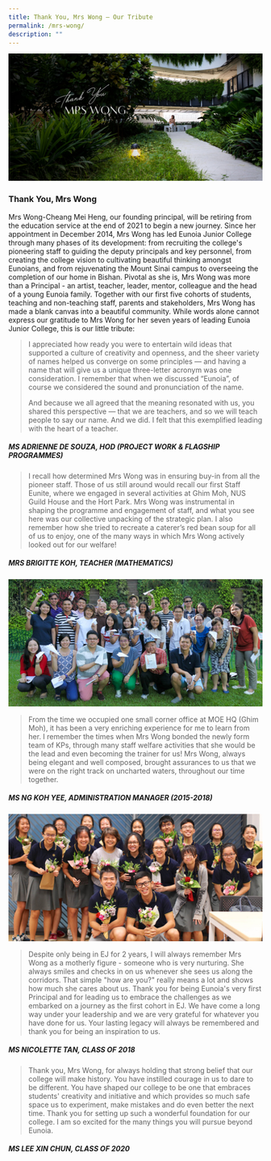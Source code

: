 ```yaml
---
title: Thank You, Mrs Wong – Our Tribute
permalink: /mrs-wong/
description: ""
---
```

![](/images/MrsWong_banner.jpg)

### Thank You, Mrs Wong

Mrs Wong-Cheang Mei Heng, our founding principal, will be retiring from the education service at the end of 2021 to begin a new journey. Since her appointment in December 2014, Mrs Wong has led Eunoia Junior College through many phases of its development: from recruiting the college's pioneering staff to guiding the deputy principals and key personnel, from creating the college vision to cultivating beautiful thinking amongst Eunoians, and from rejuvenating the Mount Sinai campus to overseeing the completion of our home in Bishan. Pivotal as she is, Mrs Wong was more than a Principal - an artist, teacher, leader, mentor, colleague and the head of a young Eunoia family. Together with our first five cohorts of students, teaching and non-teaching staff, parents and stakeholders, Mrs Wong has made a blank canvas into a beautiful community. While words alone cannot express our gratitude to Mrs Wong for her seven years of leading Eunoia Junior College, this is our little tribute:

> I appreciated how ready you were to entertain wild ideas that supported a culture of creativity and openness, and the sheer variety of names helped us converge on some principles — and having a name that will give us a unique three-letter acronym was one consideration. I remember that when we discussed “Eunoia”, of course we considered the sound and pronunciation of the name.
> 
> And because we all agreed that the meaning resonated with us, you shared this perspective — that we are teachers, and so we will teach people to say our name. And we did. I felt that this exemplified leading with the heart of a teacher.

##### MS ADRIENNE DE SOUZA, HOD (PROJECT WORK & FLAGSHIP PROGRAMMES)


> I recall how determined Mrs Wong was in ensuring buy-in from all the pioneer staff. Those of us still around would recall our first Staff Eunite, where we engaged in several activities at Ghim Moh, NUS Guild House and the Hort Park. Mrs Wong was instrumental in shaping the programme and engagement of staff, and what you see here was our collective unpacking of the strategic plan. I also remember how she tried to recreate a caterer’s red bean soup for all of us to enjoy, one of the many ways in which Mrs Wong actively looked out for our welfare!

##### MRS BRIGITTE KOH, TEACHER (MATHEMATICS)

![](/images/MrsWong_1.jpg)

> From the time we occupied one small corner office at MOE HQ (Ghim Moh), it has been a very enriching experience for me to learn from her. I remember the times when Mrs Wong bonded the newly form team of KPs, through many staff welfare activities that she would be the lead and even becoming the trainer for us! Mrs Wong, always being elegant and well composed, brought assurances to us that we were on the right track on uncharted waters, throughout our time together.

##### MS NG KOH YEE, ADMINISTRATION MANAGER (2015-2018)

![](/images/MrsWong_2.jpg)

> Despite only being in EJ for 2 years, I will always remember Mrs Wong as a motherly figure - someone who is very nurturing. She always smiles and checks in on us whenever she sees us along the corridors. That simple "how are you?" really means a lot and shows how much she cares about us. Thank you for being Eunoia's very first Principal and for leading us to embrace the challenges as we embarked on a journey as the first cohort in EJ. We have come a long way under your leadership and we are very grateful for whatever you have done for us. Your lasting legacy will always be remembered and thank you for being an inspiration to us. 

##### MS NICOLETTE TAN, CLASS OF 2018

> Thank you, Mrs Wong, for always holding that strong belief that our college will make history. You have instilled courage in us to dare to be different. You have shaped our college to be one that embraces students' creativity and initiative and which provides so much safe space us to experiment, make mistakes and do even better the next time. Thank you for setting up such a wonderful foundation for our college. I am so excited for the many things you will pursue beyond Eunoia.

##### MS LEE XIN CHUN, CLASS OF 2020